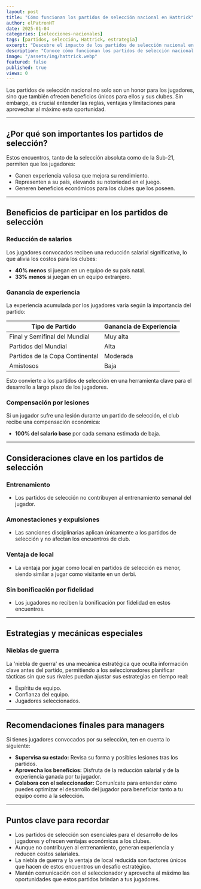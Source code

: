 ```yaml
---
layout: post
title: "Cómo funcionan los partidos de selección nacional en Hattrick"
author: elPatronHT
date: 2025-01-04
categories: [selecciones-nacionales]
tags: [partidos, selección, Hattrick, estrategia]
excerpt: "Descubre el impacto de los partidos de selección nacional en Hattrick y las estrategias clave para optimizar el rendimiento del equipo."
description: "Conoce cómo funcionan los partidos de selección nacional en Hattrick. Aprende estrategias y claves para optimizar el rendimiento de tu equipo."
image: "/assets/img/hattrick.webp"
featured: false
published: true
views: 0
---
```


Los partidos de selección nacional no solo son un honor para los jugadores, sino que también ofrecen beneficios únicos para ellos y sus clubes. Sin embargo, es crucial entender las reglas, ventajas y limitaciones para aprovechar al máximo esta oportunidad.

---

## ¿Por qué son importantes los partidos de selección?

Estos encuentros, tanto de la selección absoluta como de la Sub-21, permiten que los jugadores:

- Ganen experiencia valiosa que mejora su rendimiento.
- Representen a su país, elevando su notoriedad en el juego.
- Generen beneficios económicos para los clubes que los poseen.

---

## Beneficios de participar en los partidos de selección

### Reducción de salarios

Los jugadores convocados reciben una reducción salarial significativa, lo que alivia los costos para los clubes:

- **40% menos** si juegan en un equipo de su país natal.
- **33% menos** si juegan en un equipo extranjero.

### Ganancia de experiencia

La experiencia acumulada por los jugadores varía según la importancia del partido:

| **Tipo de Partido**             | **Ganancia de Experiencia** |
| ------------------------------- | --------------------------- |
| Final y Semifinal del Mundial   | Muy alta                    |
| Partidos del Mundial            | Alta                        |
| Partidos de la Copa Continental | Moderada                    |
| Amistosos                       | Baja                        |

Esto convierte a los partidos de selección en una herramienta clave para el desarrollo a largo plazo de los jugadores.

### Compensación por lesiones

Si un jugador sufre una lesión durante un partido de selección, el club recibe una compensación económica:

- **100% del salario base** por cada semana estimada de baja.

---

## Consideraciones clave en los partidos de selección

### Entrenamiento

- Los partidos de selección no contribuyen al entrenamiento semanal del jugador.

### Amonestaciones y expulsiones

- Las sanciones disciplinarias aplican únicamente a los partidos de selección y no afectan los encuentros de club.

### Ventaja de local

- La ventaja por jugar como local en partidos de selección es menor, siendo similar a jugar como visitante en un derbi.

### Sin bonificación por fidelidad

- Los jugadores no reciben la bonificación por fidelidad en estos encuentros.

---

## Estrategias y mecánicas especiales

### Nieblas de guerra

La 'niebla de guerra' es una mecánica estratégica que oculta información clave antes del partido, permitiendo a los seleccionadores planificar tácticas sin que sus rivales puedan ajustar sus estrategias en tiempo real:

- Espíritu de equipo.
- Confianza del equipo.
- Jugadores seleccionados.

---

## Recomendaciones finales para managers

Si tienes jugadores convocados por su selección, ten en cuenta lo siguiente:

- **Supervisa su estado:** Revisa su forma y posibles lesiones tras los partidos.
- **Aprovecha los beneficios:** Disfruta de la reducción salarial y de la experiencia ganada por tu jugador.
- **Colabora con el seleccionador:** Comunícate para entender cómo puedes optimizar el desarrollo del jugador para beneficiar tanto a tu equipo como a la selección.

---

## Puntos clave para recordar

- Los partidos de selección son esenciales para el desarrollo de los jugadores y ofrecen ventajas económicas a los clubes.
- Aunque no contribuyen al entrenamiento, generan experiencia y reducen costos salariales.
- La niebla de guerra y la ventaja de local reducida son factores únicos que hacen de estos encuentros un desafío estratégico.
- Mantén comunicación con el seleccionador y aprovecha al máximo las oportunidades que estos partidos brindan a tus jugadores.
